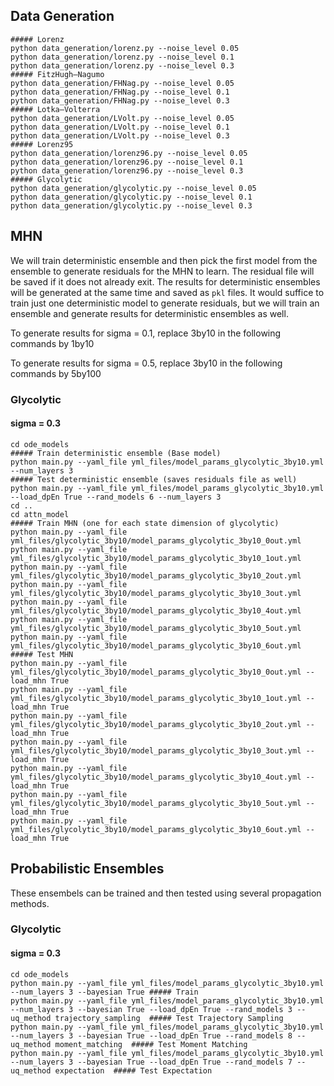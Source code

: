 ## Data Generation
```
##### Lorenz
python data_generation/lorenz.py --noise_level 0.05
python data_generation/lorenz.py --noise_level 0.1
python data_generation/lorenz.py --noise_level 0.3
##### FitzHugh–Nagumo 
python data_generation/FHNag.py --noise_level 0.05
python data_generation/FHNag.py --noise_level 0.1
python data_generation/FHNag.py --noise_level 0.3
##### Lotka–Volterra
python data_generation/LVolt.py --noise_level 0.05
python data_generation/LVolt.py --noise_level 0.1
python data_generation/LVolt.py --noise_level 0.3
##### Lorenz95
python data_generation/lorenz96.py --noise_level 0.05
python data_generation/lorenz96.py --noise_level 0.1
python data_generation/lorenz96.py --noise_level 0.3
##### Glycolytic
python data_generation/glycolytic.py --noise_level 0.05
python data_generation/glycolytic.py --noise_level 0.1
python data_generation/glycolytic.py --noise_level 0.3
```

## MHN 

We will train deterministic ensemble and then pick the first model from the ensemble to generate residuals for the MHN to learn. The residual file will be saved if it does not already exit. The results for deterministic ensembles will be generated at the same time and saved as `pkl` files. It would suffice to train just one deterministic model to generate residuals, but we will train an ensemble and generate results for deterministic ensembles as well. 

To generate results for sigma = 0.1, replace 3by10 in the following commands by 1by10

To generate results for sigma = 0.5, replace 3by10 in the following commands by 5by100

### Glycolytic

#### sigma = 0.3
```
cd ode_models
##### Train deterministic ensemble (Base model)
python main.py --yaml_file yml_files/model_params_glycolytic_3by10.yml --num_layers 3
##### Test deterministic ensemble (saves residuals file as well)
python main.py --yaml_file yml_files/model_params_glycolytic_3by10.yml --load_dpEn True --rand_models 6 --num_layers 3
cd ..
cd attn_model
##### Train MHN (one for each state dimension of glycolytic)
python main.py --yaml_file yml_files/glycolytic_3by10/model_params_glycolytic_3by10_0out.yml
python main.py --yaml_file yml_files/glycolytic_3by10/model_params_glycolytic_3by10_1out.yml
python main.py --yaml_file yml_files/glycolytic_3by10/model_params_glycolytic_3by10_2out.yml
python main.py --yaml_file yml_files/glycolytic_3by10/model_params_glycolytic_3by10_3out.yml
python main.py --yaml_file yml_files/glycolytic_3by10/model_params_glycolytic_3by10_4out.yml
python main.py --yaml_file yml_files/glycolytic_3by10/model_params_glycolytic_3by10_5out.yml
python main.py --yaml_file yml_files/glycolytic_3by10/model_params_glycolytic_3by10_6out.yml
##### Test MHN
python main.py --yaml_file yml_files/glycolytic_3by10/model_params_glycolytic_3by10_0out.yml --load_mhn True
python main.py --yaml_file yml_files/glycolytic_3by10/model_params_glycolytic_3by10_1out.yml --load_mhn True
python main.py --yaml_file yml_files/glycolytic_3by10/model_params_glycolytic_3by10_2out.yml --load_mhn True
python main.py --yaml_file yml_files/glycolytic_3by10/model_params_glycolytic_3by10_3out.yml --load_mhn True
python main.py --yaml_file yml_files/glycolytic_3by10/model_params_glycolytic_3by10_4out.yml --load_mhn True
python main.py --yaml_file yml_files/glycolytic_3by10/model_params_glycolytic_3by10_5out.yml --load_mhn True
python main.py --yaml_file yml_files/glycolytic_3by10/model_params_glycolytic_3by10_6out.yml --load_mhn True
```

## Probabilistic Ensembles

These ensembels can be trained and then tested using several propagation methods. 

### Glycolytic

#### sigma = 0.3

```
cd ode_models
python main.py --yaml_file yml_files/model_params_glycolytic_3by10.yml --num_layers 3 --bayesian True ##### Train
python main.py --yaml_file yml_files/model_params_glycolytic_3by10.yml --num_layers 3 --bayesian True --load_dpEn True --rand_models 3 --uq_method trajectory_sampling  ##### Test Trajectory Sampling
python main.py --yaml_file yml_files/model_params_glycolytic_3by10.yml --num_layers 3 --bayesian True --load_dpEn True --rand_models 8 --uq_method moment_matching  ##### Test Moment Matching
python main.py --yaml_file yml_files/model_params_glycolytic_3by10.yml --num_layers 3 --bayesian True --load_dpEn True --rand_models 7 --uq_method expectation  ##### Test Expectation
```


